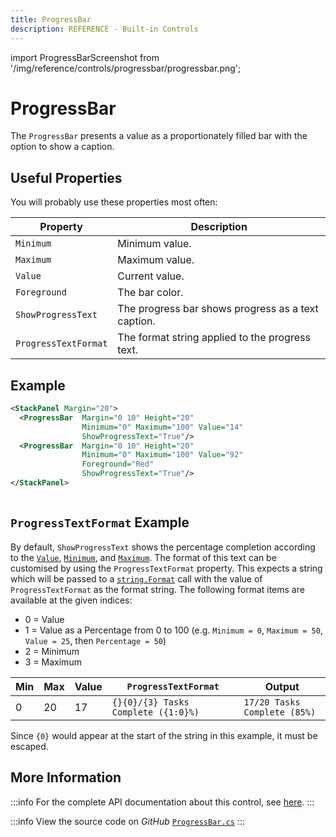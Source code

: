 ```yaml
---
title: ProgressBar
description: REFERENCE - Built-in Controls
---
```


import ProgressBarScreenshot from '/img/reference/controls/progressbar/progressbar.png';

# ProgressBar

The `ProgressBar` presents a value as a proportionately filled bar with the option to show a caption.

## Useful Properties

You will probably use these properties most often:

| Property             | Description                                        |
|----------------------|----------------------------------------------------|
| `Minimum`            | Minimum value.                                     |
| `Maximum`            | Maximum value.                                     |
| `Value`              | Current value.                                     |
| `Foreground`         | The bar color.                                     |
| `ShowProgressText`   | The progress bar shows progress as a text caption. |
| `ProgressTextFormat` | The format string applied to the progress text.    |

## Example

```xml
<StackPanel Margin="20">
  <ProgressBar  Margin="0 10" Height="20" 
                Minimum="0" Maximum="100" Value="14"
                ShowProgressText="True"/>
  <ProgressBar  Margin="0 10" Height="20"
                Minimum="0" Maximum="100" Value="92"
                Foreground="Red"
                ShowProgressText="True"/>
</StackPanel>
```

<img src={ProgressBarScreenshot} alt="" />

## `ProgressTextFormat` Example

By default, `ShowProgressText` shows the percentage completion according to the
[`Value`](http://reference.avaloniaui.net/api/Avalonia.Controls.Primitives/RangeBase/E111DF5B),
[`Minimum`](http://reference.avaloniaui.net/api/Avalonia.Controls.Primitives/RangeBase/8F9BD1EA), and
[`Maximum`](http://reference.avaloniaui.net/api/Avalonia.Controls.Primitives/RangeBase/C07B22E9). The format of this
text can be customised by using the `ProgressTextFormat` property. This expects a string which will be passed to
a [`string.Format`](https://docs.microsoft.com/en-us/dotnet/api/system.string.format#system-string-format(system-string-system-object())) call
with the value of `ProgressTextFormat` as the format string. The following format items are available at the given indices:

* 0 = Value
* 1 = Value as a Percentage from 0 to 100 (e.g. `Minimum = 0`, `Maximum = 50`, `Value = 25`, then `Percentage = 50`)
* 2 = Minimum
* 3 = Maximum

| Min | Max | Value | `ProgressTextFormat`                | Output                       |
|-----|-----|-------|-------------------------------------|------------------------------|
| 0   | 20  | 17    | `{}{0}/{3} Tasks Complete ({1:0}%)` | `17/20 Tasks Complete (85%)` |

Since `{0}` would appear at the start of the string in this example, it must be escaped.

## More Information

:::info
For the complete API documentation about this control, see [here](http://reference.avaloniaui.net/api/Avalonia.Controls/ProgressBar/).
:::

:::info
View the source code on _GitHub_ [`ProgressBar.cs`](https://github.com/AvaloniaUI/Avalonia/blob/master/src/Avalonia.Controls/ProgressBar.cs)
:::

